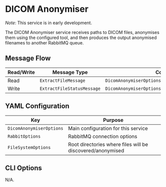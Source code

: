 # DICOM Anonymiser

_Note_: This service is in early development.

The DICOM Anonymiser service receives paths to DICOM files, anonymises them using the configured tool, and then produces the output anonymised filenames to another RabbitMQ queue.

## Message Flow

| Read/Write | Message Type               | Config Property                                           |
| ---------- | -------------------------- | --------------------------------------------------------- |
| Read       | `ExtractFileMessage`       | `DicomAnonymiserOptions.AnonFileConsumerOptions`          |
| Write      | `ExtractFileStatusMessage` | `DicomAnonymiserOptions.ExtractFileStatusProducerOptions` |

## YAML Configuration

| Key                      | Purpose                                                    |
| ------------------------ | ---------------------------------------------------------- |
| `DicomAnonymiserOptions` | Main configuration for this service                        |
| `RabbitOptions`          | RabbitMQ connection options                                |
| `FileSystemOptions`      | Root directories where files will be discovered/anonymised |

## CLI Options

N/A.

